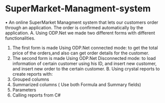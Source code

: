 # SuperMarket-Managment-system
• An online SuperMarket Managment system that lets our customers order 
through an application. The order is confirmed automatically by the application. 
A. Using ODP.Net we made two different forms with different functionalities.
1. The first form is made Using ODP.Net connected mode: to get the total price of the orders,and also can get order details for the customer.
2. The second form is made  Using ODP.Net Disconnected mode: to load information of certain customer using his ID, and insert new customer, and insert new order to the certain customer.
B. Using crystal reports to create reports with:
1. Grouped columns
2. Summarized columns ( Use both Formula and Summary fields)
3. Parameters
4. Calling reports from C#
